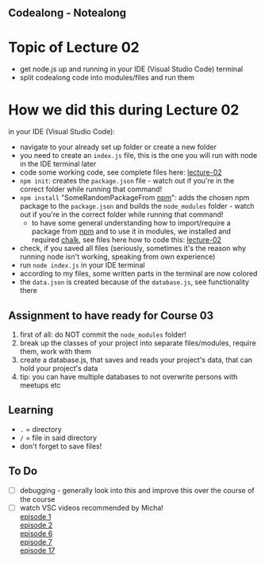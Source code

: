 ## Codealong - Notealong

# Topic of Lecture 02

- get node.js up and running in your IDE (Visual Studio Code) terminal
- split codealong code into modules/files and run them

# How we did this during Lecture 02

in your IDE (Visual Studio Code):

- navigate to your already set up folder or create a new folder
- you need to create an `index.js` file, this is the one you will run with node in the IDE terminal later
- code some working code, see complete files here: [lecture-02](https://github.com/EllyPirelly/wtmb-js-course-vol02/tree/master/lecture-02)
- `npm init`: creates the `package.json` file - watch out if you're in the correct folder while running that command!
- `npm install` "SomeRandomPackageFrom [npm](https://www.npmjs.com/)": adds the chosen npm package to the `package.json` and builds the `node_modules` folder - watch out if you're in the correct folder while running that command!
  - to have some general understanding how to import/require a package from [npm](https://www.npmjs.com/) and to use it in modules, we installed and required [chalk](https://www.npmjs.com/package/chalk), see files here how to code this: [lecture-02](https://github.com/EllyPirelly/wtmb-js-course-vol02/tree/master/lecture-02)
- check, if you saved all files (seriously, sometimes it's the reason why running node isn't working, speaking from own experience)
- run `node index.js` in your IDE terminal
- according to my files, some written parts in the terminal are now colored
- the `data.json` is created because of the `database.js`, see functionality there

## Assignment to have ready for Course 03

1. first of all: do NOT commit the `node_modules` folder!
2. break up the classes of your project into separate files/modules, require them, work with them
3. create a database.js, that saves and reads your project's data, that can hold your project's data
4. tip: you can have multiple databases to not overwrite persons with meetups etc

## Learning

- `.` = directory
- `/` = file in said directory
- don't forget to save files!

## To Do

- [ ] debugging - generally look into this and improve this over the course of the course
- [ ] watch VSC videos recommended by Micha!<br/>
      [episode 1](https://laracasts.com/series/visual-studio-code-for-php-developers/episodes/1)<br/>
      [episode 2](https://laracasts.com/series/visual-studio-code-for-php-developers/episodes/2)<br/>
      [episode 6](https://laracasts.com/series/visual-studio-code-for-php-developers/episodes/6)<br/>
      [episode 7](https://laracasts.com/series/visual-studio-code-for-php-developers/episodes/7)<br/>
      [episode 17](https://laracasts.com/series/visual-studio-code-for-php-developers/episodes/17)<br/>
